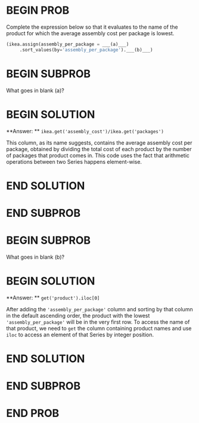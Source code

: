 # BEGIN PROB

Complete the expression below so that it evaluates to the name of the product for which the average assembly cost per package is lowest.

```py
(ikea.assign(assembly_per_package = ___(a)___)
     .sort_values(by='assembly_per_package').___(b)___)
```

# BEGIN SUBPROB

What goes in blank (a)?

# BEGIN SOLUTION

**Answer: ** `ikea.get('assembly_cost')/ikea.get('packages')`

This column, as its name suggests, contains the average assembly cost per package, obtained by dividing the total cost of each product by the number of packages that product comes in. This code uses the fact that arithmetic operations between two Series happens element-wise.

# END SOLUTION

# END SUBPROB

# BEGIN SUBPROB

What goes in blank (b)?

# BEGIN SOLUTION

**Answer: ** `get('product').iloc[0]`

After adding the `'assembly_per_package'` column and sorting by that column in the default ascending order, the product with the lowest `'assembly_per_package'` will be in the very first row. To access the name of that product, we need to `get` the column containing product names and use `iloc` to access an element of that Series by integer position.

# END SOLUTION

# END SUBPROB

# END PROB